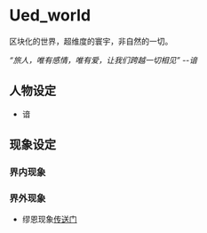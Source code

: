 # Ued_world

区块化的世界，超维度的寰宇，非自然的一切。

*“旅人，唯有感情，唯有爱，让我们跨越一切相见”  --谙*

## 人物设定

* 谙[]()
## 现象设定

### 界内现象

### 界外现象

* 缪恩现象[传送门](现象设定/缪恩现象)


